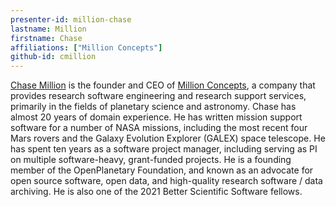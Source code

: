 ```yaml
---
presenter-id: million-chase
lastname: Million
firstname: Chase
affiliations: ["Million Concepts"]
github-id: cmillion
---
```

[Chase Million](mailto:chase@millionconcepts.com) is the founder and CEO of [Million Concepts](https://www.millionconcepts.com), a company that provides research software engineering and research support services, primarily in the fields of planetary science and astronomy. Chase has almost 20 years of domain experience. He has written mission support software for a number of NASA missions, including the most recent four Mars rovers and the Galaxy Evolution Explorer (GALEX) space telescope. He has spent ten years as a software project manager, including serving as PI on multiple software-heavy, grant-funded projects. He is a founding member of the OpenPlanetary Foundation, and known as an advocate for open source software, open data, and high-quality research software / data archiving. He is also one of the 2021 Better Scientific Software fellows. 
